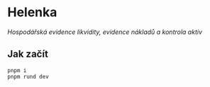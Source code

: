 # Helenka
*Hospodářská evidence likvidity, evidence nákladů a kontrola aktiv*

## Jak začít

```
pnpm i
pnpm rund dev
```
